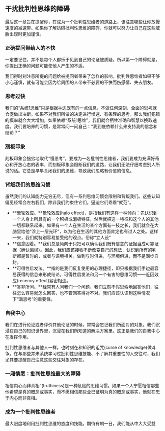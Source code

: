 ## 干扰批判性思维的障碍

最后这一章旨在提醒你，在成为一个批判性思维者的道路上，该注意哪些让你放慢速度的减速带。如果你了解妨碍批判性思维的障碍，你就可以努力让自己在这些威胁出现时更加谨慎。

### 正确提问带给人的不快

一定要记住，并不是每个人都乐于见到自己的论证被质疑。所以第一个障碍就是，你提出正确的问题可能使他人产生的不适。

我们得时刻注意所提的问题给被提问者带来了怎样的影响。批判性思维者如果不够小心谨慎，就有可能会因为给周围的人带来不必要的不快而伤感情、失去朋友。

### 思考过快

我们的“系统1思维”只是根据手边既有的一点信息，不做任何深刻、全面的思考就仓促做出决断。如果不对我们所做的决定进行慢速、有条理的思考，那么我们犯错的概率就会大大增加，如果依赖“系统1思维”，我们就会牺牲准确和智慧以换取速度。我们要培养的习惯，是常常问一问自己：“我到底依赖什么来支持我的信念和结论？”

### 刻板印象

刻板印象会拙劣地取代“慢思考”。要成为一名批判性思维者，我们要成为充满好奇心和开放心态的表率，而刻板印象会阻断我们的道路，让我们无法仔细考虑别人所说的话。它总是早早关闭我们的思维，导致我们忽略有价值的信息。

### 背叛我们的思维习惯

虽然我们的认知能力无穷无尽，但有一系列思维习惯会限制和背叛我们。这些认知偏见经常会左右我们，除非我们约束住它们，逼迫它们乖乖“就范”。

- **晕轮效应。**晕轮效应(halo effect)，是指我们有这样一种倾向：先认识到一个人身上所具有的一个积极或消极特征，然后就把这一特征和这个人的其他一切都联系起来。如果有一个人在生活的某个方面有一技之长，我们就会在大脑里给他“涂上一层光环”，以为他在生活的其他方面肯定也有过人之处。这样一来，我们就特别容易接受他的观点。俗称“立人设”
- **信念固着。**我们总是倾向于只把可以确认我们既有信念的证据当成可靠证据（确认偏误）。因此，我们应该接收不断改变自己的想法，认识到所有的判断都是暂时的，或者与语境相关。做到与时俱进，与环境俱进，而不是固步自封。
- **可得性启发法。**指的是我们反复使用的心理捷径，即只根据我们手边最容易获得的信息来形成结论。可得性启发法和另一个有害的思维习惯——近因效应(recency effect)紧密相连。
- **答非所问。**经常有人问我们一个问题，我们立刻不假思索地回答他们，往往怎么容易就怎么回答，也不管回答得对不对。我们应该认识到这种情况下“满思考”的重要性。

### 自我中心

我们在进行论证或者评价其他论证的时候，常常会忘记我们所面对的对象，我们沉浸在自己的知识世界里，沉浸在我们所知道的解决方案里。这正是我们的自我中心在发挥作用。

批判性思维者与其他人一样，也时刻在和知识的诅咒(curse of knowledge)做斗争。在与那些并未系统学习过批判性思维技能、不了解其重要性的人交往时，我们尤其要提醒自己注意这些交往对象的存在。

### 一厢情愿：批判性思维最大的障碍

相信内心而非真相”(truthiness)是一种危险的思维习惯。如果一个人宁愿相信那些他希望是真的概念或事实，而不愿相信那些业已证明为真的概念或事实，他就在忠于内心而非真相。

### 成为一个批判性思维者

最大限度地利用批判性思维的态度和技能。期待有朝一日，我们能从中大大受益





